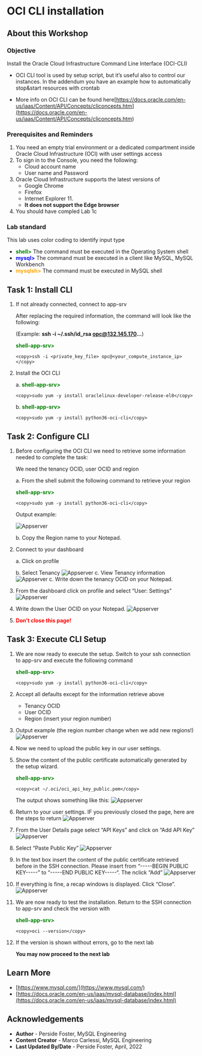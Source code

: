 # OCI CLI installation

## About this Workshop

### Objective

Install the Oracle Cloud Infrastructure Command Line Interface (OCI-CLI)

* OCI CLI tool is used by setup script, but it’s useful also to control our instances. In the addendum you have an example how to automatically stop&start resources with crontab

* More info on OCI CLI can be found here[https://docs.oracle.com/en-us/iaas/Content/API/Concepts/cliconcepts.htm](<https://docs.oracle.com/en-us/iaas/Content/API/Concepts/cliconcepts.htm>)

### Prerequisites and Reminders

1. You need an empty trial environment or a dedicated compartment inside Oracle Cloud Infrastructure (OCI) with user settings access
2. To sign in to the Console, you need the following:
    * Cloud account name
    * User name and Password
3. Oracle Cloud Infrastructure supports the latest versions of
    * Google Chrome
    * Firefox
    * Internet Explorer 11.
    * **It does not support the Edge browser**
4. You should have compled Lab 1c

### Lab standard

This lab uses color coding to identify input type

* **<span style="color:green">shell></span>** The command must be executed in the Operating System shell
* **<span style="color:blue">mysql></span>** The command must be executed in a client like MySQL, MySQL Workbench
* **<span style="color:orange">mysqlsh></span>** The command must be executed in MySQL shell

## Task 1:  Install CLI

1. If not already connected, connect to app-srv

     After replacing the required information, the command will look like the following:

    (Example: **ssh -i ~/.ssh/id_rsa opc@132.145.170...**)

    **<span style="color:green">shell-app-srv></span>**

    ```text
    <copy>ssh -i <private_key_file> opc@<your_compute_instance_ip></copy>
    ```

2. Install the OCI CLI

    a. **<span style="color:green">shell-app-srv></span>**

    ```text
    <copy>sudo yum -y install oraclelinux-developer-release-el8</copy>
    ```

    b. **<span style="color:green">shell-app-srv></span>**

    ```text
    <copy>sudo yum -y install python36-oci-cli</copy>
    ```

## Task 2: Configure CLI

1. Before configuring  the OCI CLI we need to retrieve some information needed to complete the task:

    We need the tenancy OCID, user OCID and region

    a. From the shell submit the following command to retrieve your region

    **<span style="color:green">shell-app-srv></span>**

    ```text
    <copy>sudo yum -y install python36-oci-cli</copy>
    ```

    Output example:

    ![Appserver](images/oci-cli-1.png " ")

    b. Copy the Region name to your Notepad.

2. Connect to your dashboard

    a. Click on profile

    b. Select Tenancy
    ![Appserver](images/oci-cli-2.png " ")
    c. View Tenancy information
    ![Appserver](images/oci-cli-3.png " ")
    c. Write down the tenancy OCID on your Notepad.

3. From the dashboard click on profile and select “User: Settings”
    ![Appserver](images/oci-cli-4.png " ")
4. Write down the User OCID on your Notepad.
    ![Appserver](images/oci-cli-5.png " ")
5. **<span style="color:red">Don’t close this page!</span>**

## Task 3: Execute CLI Setup

1. We are now ready to execute the setup.
Switch to your ssh connection to app-srv and execute the following command

    **<span style="color:green">shell-app-srv></span>**

    ```text
    <copy>sudo yum -y install python36-oci-cli</copy>
    ```

2. Accept all defaults except for the information retrieve above

    * Tenancy OCID
    * User OCID
    * Region (insert your region number)

3. Output example (the region number change when we add new regions!)
    ![Appserver](images/oci-cli-6.png " ")
4. Now we need to upload the public key in our user settings.
5. Show the content of the public certificate automatically generated by the setup wizard.

    **<span style="color:green">shell-app-srv></span>**

    ```text
    <copy>cat ~/.oci/oci_api_key_public.pem</copy>
    ```

    The output shows something like this:
    ![Appserver](images/oci-cli-7.png " ")
6. Return to your user settings. IF you previously closed the page, here are the steps to return
    ![Appserver](images/oci-cli-8.png " ")
7. From the User Details page select “API Keys” and click on “Add API Key”
    ![Appserver](images/oci-cli-9.png " ")
8. Select “Paste Public Key”
    ![Appserver](images/oci-cli-10.png " ")
9. In the text box insert the content of the public certificate retrieved before in the SSH connection. Please insert from “-----BEGIN PUBLIC KEY-----” to “-----END PUBLIC KEY-----“. The nclick “Add”
    ![Appserver](images/oci-cli-11.png " ")
10. If everything is fine, a recap windows is displayed. Click “Close”.
    ![Appserver](images/oci-cli-12.png " ")
11. We are now ready to test the installation.
Return to the SSH connection to app-srv and check the version with

    **<span style="color:green">shell-app-srv></span>**

    ```text
    <copy>oci --version</copy>
    ```

12. If the version is shown without errors, go to the next lab

    **You may now proceed to the next lab**

## Learn More

* [https://www.mysql.com/](https://www.mysql.com/)
* [https://docs.oracle.com/en-us/iaas/mysql-database/index.html](https://docs.oracle.com/en-us/iaas/mysql-database/index.html)

## Acknowledgements

* **Author** - Perside Foster, MySQL Engineering
* **Content Creator** -  Marco Carlessi, MySQL Engineering
* **Last Updated By/Date** - Perside Foster, April, 2022
